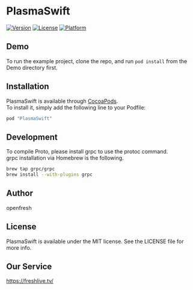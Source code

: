 # PlasmaSwift

[![Version](https://img.shields.io/cocoapods/v/PlasmaSwift.svg?style=flat)](http://cocoapods.org/pods/PlasmaSwift)
[![License](https://img.shields.io/cocoapods/l/PlasmaSwift.svg?style=flat)](http://cocoapods.org/pods/PlasmaSwift)
[![Platform](https://img.shields.io/cocoapods/p/PlasmaSwift.svg?style=flat)](http://cocoapods.org/pods/PlasmaSwift)

## Demo

To run the example project, clone the repo, and run `pod install` from the Demo directory first.

## Installation

PlasmaSwift is available through [CocoaPods](http://cocoapods.org).  
To install it, simply add the following line to your Podfile:  

```ruby
pod "PlasmaSwift"
```

## Development

To compile Proto, please install grpc to use the protoc command.  
grpc installation via Homebrew is the following.  
```bash
brew tap grpc/grpc
brew install --with-plugins grpc
```

## Author

openfresh

## License

PlasmaSwift is available under the MIT license. See the LICENSE file for more info.

## Our Service

https://freshlive.tv/